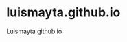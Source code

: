 # luismayta.github.io
Luismayta github io


<!-- Security scan triggered at 2025-09-02 01:34:35 -->

<!-- Security scan triggered at 2025-09-02 15:52:42 -->

<!-- Security scan triggered at 2025-09-09 05:33:34 -->

<!-- Security scan triggered at 2025-09-09 05:59:14 -->

<!-- Security scan triggered at 2025-09-28 15:36:34 -->